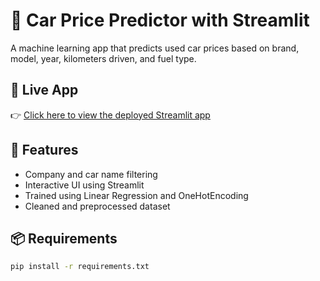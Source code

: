 # 🚗 Car Price Predictor with Streamlit

A machine learning app that predicts used car prices based on brand, model, year, kilometers driven, and fuel type.

## 🔗 Live App

👉 [Click here to view the deployed Streamlit app](https://Hemsai123-car-price-predictor.streamlit.app)

## 🧠 Features

- Company and car name filtering
- Interactive UI using Streamlit
- Trained using Linear Regression and OneHotEncoding
- Cleaned and preprocessed dataset

## 📦 Requirements

```bash
pip install -r requirements.txt

